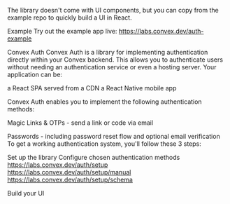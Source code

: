The library doesn't come with UI components, but you can copy from the example repo to quickly build a UI in React.

Example
Try out the example app live: https://labs.convex.dev/auth-example

Convex Auth
Convex Auth is a library for implementing authentication directly within your Convex backend. This allows you to authenticate users without needing an authentication service or even a hosting server. Your application can be:

a React SPA served from a CDN
a React Native mobile app

Convex Auth enables you to implement the following authentication methods:

Magic Links & OTPs - send a link or code via email

Passwords - including password reset flow and optional email verification
To get a working authentication system, you'll follow these 3 steps:

Set up the library
Configure chosen authentication methods
https://labs.convex.dev/auth/setup
https://labs.convex.dev/auth/setup/manual
https://labs.convex.dev/auth/setup/schema

Build your UI

